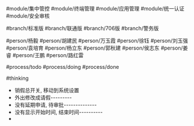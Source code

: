 
#module/集中管控
#module/终端管理
#module/应用管理
#module/统一认证
#module/安全审核

#branch/标准版
#branch/联通版
#branch/706版
#branch/警务版

#person/杨毅
#person/胡建民
#person/万玉霞
#person/徐钰
#person/刘玉强
#person/袁培育
#person/杨立东
#person/郭秋建
#person/侯志东
#person/姜睿
#person/王鹏
#person/路红雷

#process/todo
#process/doing 
#process/done

#thinking

- 销假总开关, 移动到系统设置
- 外出修改成请假---------
- 没有延期申请, 待审批--------------
- 没有显示开始时间, 结束时间----------
- 
